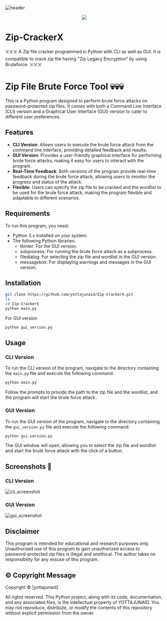 ![header](https://capsule-render.vercel.app/api?type=waving&color=auto&height=300&section=header&text=ZipCrackerX%20&fontSize=90&animation=fadeIn&fontAlignY=38&desc=Follow%20me%20on%20Instagram%20by%20@YOTTAJUNAID&descAlignY=51&descAlign=62)
<p align="center"><img src="https://img.shields.io/badge/Python-FFDD00?style=for-the-badge&logo=python&logoColor=blue"/>

# Zip-CrackerX
☠️☠️☠️ A Zip file cracker programmed in Python with CLI as well as GUI. It is compatible to crack zip file having "Zip Legacy Encryption" by using Bruteforce. ☠️☠️☠️

# Zip File Brute Force Tool 💀💀💀

This is a Python program designed to perform brute force attacks on password-protected zip files. It comes with both a Command Line Interface (CLI) version and a Graphical User Interface (GUI) version to cater to different user preferences.

## Features

- **CLI Version**: Allows users to execute the brute force attack from the command line interface, providing detailed feedback and results.
- **GUI Version**: Provides a user-friendly graphical interface for performing brute force attacks, making it easy for users to interact with the program.
- **Real-Time Feedback**: Both versions of the program provide real-time feedback during the brute force attack, allowing users to monitor the progress and status of the attack.
- **Flexible**: Users can specify the zip file to be cracked and the wordlist to be used for the brute force attack, making the program flexible and adaptable to different scenarios.

## Requirements

To run this program, you need:

- Python 3.x installed on your system.
- The following Python libraries:
  - tkinter: For the GUI version.
  - subprocess: For running the brute force attack as a subprocess.
  - filedialog: For selecting the zip file and wordlist in the GUI version.
  - messagebox: For displaying warnings and messages in the GUI version.

## Installation
```bash
git clone https://github.com/yottajunaid/Zip-CrackerX.git
ls
cd Zip-CrackerX
python main.py
```
For GUI version
```bash
python gui_version.py
```

## Usage

### CLI Version

To run the CLI version of the program, navigate to the directory containing the `main.py` file and execute the following command:
```bash
python main.py
```

Follow the prompts to provide the path to the zip file and the wordlist, and the program will start the brute force attack.

### GUI Version

To run the GUI version of the program, navigate to the directory containing the `gui_version.py` file and execute the following command:
```bash
python gui_version.py
```

The GUI window will open, allowing you to select the zip file and wordlist and start the brute force attack with the click of a button.

## Screenshots 📸
### CLI Version
![cli_screenshot](https://github.com/yottajunaid/Zip-CrackerX/assets/114429773/2e28deb2-0559-440d-80cc-be78335630b2)

### GUI Version
![gui_screenshot](https://github.com/yottajunaid/Zip-CrackerX/assets/114429773/50b40399-0a0e-4179-b1ed-c96282881ab9)

## Disclaimer

This program is intended for educational and research purposes only. Unauthorized use of this program to gain unauthorized access to password-protected zip files is illegal and unethical. The author takes no responsibility for any misuse of this program.

## ©️ Copyright Message
Copyright © [yottajunaid]

All rights reserved. This Python project, along with its code, documentation, and any associated files, is the intellectual property of YOTTAJUNAID. You may not reproduce, distribute, or modify the contents of this repository without explicit permission from the owner.

